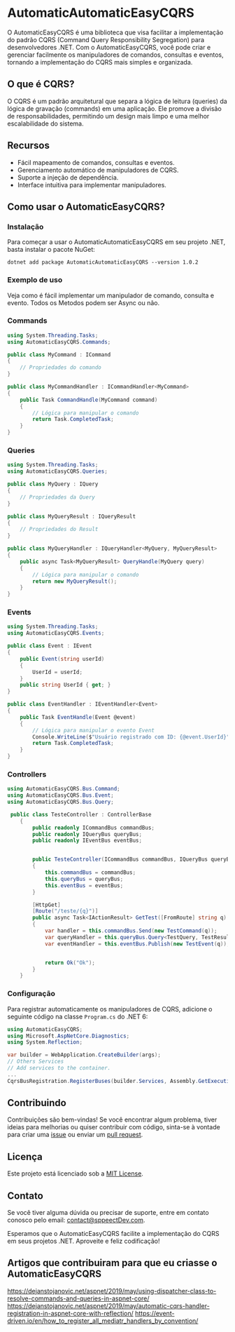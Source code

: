 # AutomaticAutomaticEasyCQRS

O AutomaticEasyCQRS é uma biblioteca que visa facilitar a implementação do padrão CQRS (Command Query Responsibility Segregation) para desenvolvedores .NET. Com o AutomaticEasyCQRS, você pode criar e gerenciar facilmente os manipuladores de comandos, consultas e eventos, tornando a implementação do CQRS mais simples e organizada.

## O que é CQRS?

O CQRS é um padrão arquitetural que separa a lógica de leitura (queries) da lógica de gravação (commands) em uma aplicação. Ele promove a divisão de responsabilidades, permitindo um design mais limpo e uma melhor escalabilidade do sistema.

## Recursos

- Fácil mapeamento de comandos, consultas e eventos.
- Gerenciamento automático de manipuladores de CQRS.
- Suporte a injeção de dependência.
- Interface intuitiva para implementar manipuladores.

## Como usar o AutomaticEasyCQRS?

### Instalação

Para começar a usar o AutomaticAutomaticEasyCQRS em seu projeto .NET, basta instalar o pacote NuGet:

```
dotnet add package AutomaticAutomaticEasyCQRS --version 1.0.2 
```

### Exemplo de uso

Veja como é fácil implementar um manipulador de comando, consulta e evento.
Todos os Metodos podem ser Async ou não.

### Commands
```csharp
using System.Threading.Tasks;
using AutomaticEasyCQRS.Commands;

public class MyCommand : ICommand
{
    // Propriedades do comando
}

public class MyCommandHandler : ICommandHandler<MyCommand>
{
    public Task CommandHandle(MyCommand command)
    {
        // Lógica para manipular o comando
        return Task.CompletedTask;
    }
}
```
### Queries
```csharp
using System.Threading.Tasks;
using AutomaticEasyCQRS.Queries;

public class MyQuery : IQuery
{
    // Propriedades da Query
}

public class MyQueryResult : IQueryResult
{
    // Propriedades do Result
}

public class MyQueryHandler : IQueryHandler<MyQuery, MyQueryResult>
{
    public async Task<MyQueryResult> QueryHandle(MyQuery query)
    {
        // Lógica para manipular o comando
        return new MyQueryResult();
    }
}
```
### Events
```csharp
using System.Threading.Tasks;
using AutomaticEasyCQRS.Events;

public class Event : IEvent
{
    public Event(string userId)
    {
        UserId = userId;
    }
    public string UserId { get; }
}

public class EventHandler : IEventHandler<Event>
{
    public Task EventHandle(Event @event)
    {
        // Lógica para manipular o evento Event
        Console.WriteLine($"Usuário registrado com ID: {@event.UserId}");
        return Task.CompletedTask;
    }
}
```
### Controllers
``` csharp
using AutomaticEasyCQRS.Bus.Command;
using AutomaticEasyCQRS.Bus.Event;
using AutomaticEasyCQRS.Bus.Query;

 public class TesteController : ControllerBase
    {
        public readonly ICommandBus commandBus;
        public readonly IQueryBus queryBus;
        public readonly IEventBus eventBus;


        public TesteController(ICommandBus commandBus, IQueryBus queryBus, IEventBus eventBus)
        {
            this.commandBus = commandBus;
            this.queryBus = queryBus;
            this.eventBus = eventBus;
        }

        [HttpGet]
        [Route("/teste/{q}")]
        public async Task<IActionResult> GetTest([FromRoute] string q)
        {
            var handler = this.commandBus.Send(new TestCommand(q));
            var queryHandler = this.queryBus.Query<TestQuery, TestResult>(new TestQuery(q));
            var eventHandler = this.eventBus.Publish(new TestEvent(q));


            return Ok("Ok");
        }
    }
```


### Configuração

Para registrar automaticamente os manipuladores de CQRS, adicione o seguinte código na classe `Program.cs` do .NET 6:

```csharp
using AutomaticEasyCQRS;
using Microsoft.AspNetCore.Diagnostics;
using System.Reflection;

var builder = WebApplication.CreateBuilder(args);
// Others Services
// Add services to the container.
...
CqrsBusRegistration.RegisterBuses(builder.Services, Assembly.GetExecutingAssembly());
```


## Contribuindo

Contribuições são bem-vindas! Se você encontrar algum problema, tiver ideias para melhorias ou quiser contribuir com código, sinta-se à vontade para criar uma [issue](link-para-issues) ou enviar um [pull request](link-para-pull-requests).

## Licença

Este projeto está licenciado sob a [MIT License](link-da-licenca).

## Contato

Se você tiver alguma dúvida ou precisar de suporte, entre em contato conosco pelo email: [contact@sppeectDev.com](mailto:contact@sppeectDev.com).

Esperamos que o AutomaticEasyCQRS facilite a implementação do CQRS em seus projetos .NET. Aproveite e feliz codificação!


## Artigos que contribuiram para que eu criasse o AutomaticEasyCQRS
https://dejanstojanovic.net/aspnet/2019/may/using-dispatcher-class-to-resolve-commands-and-queries-in-aspnet-core/
https://dejanstojanovic.net/aspnet/2019/may/automatic-cqrs-handler-registration-in-aspnet-core-with-reflection/
https://event-driven.io/en/how_to_register_all_mediatr_handlers_by_convention/
